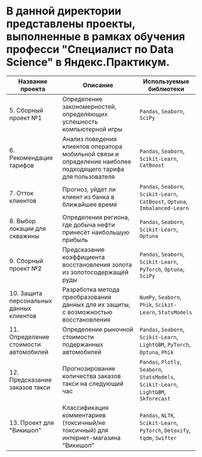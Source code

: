 # В данной директории представлены проекты, выполненные в рамках обучения професси "Специалист по Data Science" в Яндекс.Практикум.

| **Название проекта** | **Описание** | **Используемые библиотеки** |
| --- | --- | ---
| 5. Сборный проект №1 | Определение закономерностей, определяющих успешность компьютерной игры | `Pandas`, `Seaborn`, `SciPy`
| 6. Рекомендация тарифов | Анализ поведения клиентов оператора мобильной связи и определение наиболее подходящего тарифа для пользователя | `Pandas`, `Seaborn`, `Scikit-Learn`, `CatBoost`
| 7. Отток клиентов | Прогноз, уйдет ли клиент из банка в ближайшее время | `Pandas`, `Seaborn`, `Scikit-Learn`, `CatBoost`, `Optuna`, `Imbalanced-Learn`
| 8. Выбор локации для скважины | Определения региона, где добыча нефти принесёт наибольшую прибыль | `Pandas`, `Seaborn`, `Scikit-Learn`, `Optuna`
| 9. Сборный проект №2 | Предсказание коэффициента восстановления золота из золотосодержащей руды | `Pandas`, `Seaborn`, `Scikit-Learn`, `PyTorch`, `Optuna`, `SciPy`
| 10. Защита персональных данных клиентов | Разработка метода преобразования данных для их защиты, с возможностью восстановления | `NumPy`, `Seaborn`, `Phik`, `Scikit-Learn`, `StatsModels`
| 11. Определение стоимости автомобилей | Определение рыночной стоимости подержанных автомобилей | `Pandas`, `Seaborn`, `Scikit-Learn`, `LightGBM`, `PyTorch`, `Optuna`, `Phik` 
12. Предсказание заказов такси | Прогнозирование количества заказов такси на следующий час | `Pandas`, `Plotly`, `Seaborn`, `StatsModels`, `Scikit-Learn`, `LightGBM`, `Skforecast`
13. Проект для "Викишоп" | Классификация комментариев (токсичный/не токсичный) для интернет-магазина "Викишоп" | `Pandas`, `NLTK`, `Scikit-Learn`, `PyTorch`, `Detoxify`, `tqdm`, `Swifter`